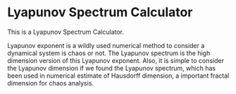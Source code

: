 # Lyapunov Spectrum Calculator

This is a Lyapunov Spectrum Calculator.

Lyapunov exponent is a wildly used numerical method to consider a dynamical system is chaos or not. The Lyapunov spectrum is the high dimension version of this Lyapunov exponent. Also, it is simple to consider the Lyapunov dimension if we found the Lyapunov spectrum, which has been used in numerical estimate of Hausdorff dimension, a important fractal dimension for chaos analysis.

